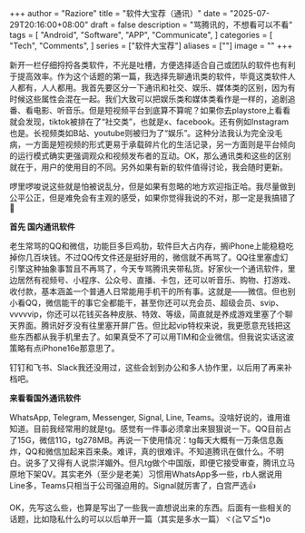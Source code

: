 +++
author = "Raziore"
title = "软件大宝荐（通讯）"
date = "2025-07-29T20:16:00+08:00"
draft = false
description = "骂腾讯的，不想看可以不看"
tags = [
    "Android",
    "Software",
    "APP",
    "Communicate",
]
categories = [
    "Tech",
    "Comments",
]
series = ["软件大宝荐"]
aliases = [""]
image = ""
+++

新开一栏仔细捋捋各类软件，不光是吐槽，方便选择适合自己或团队的软件也有利于提高效率。作为这个话题的第一篇，我选择先聊通讯类的软件，毕竟这类软件人人都有，人人都用。我首先要区分一下通讯和社交、娱乐、媒体类的区别，因为有时候这些属性会混在一起。我们大致可以把娱乐类和媒体类看作是一样的，追剧追番、看电影、听音乐。但是短视频平台到底算不算呢？如果你去playstore上看看就会发现，tiktok被排在了“社交类”，也就是x、facebook。还有例如Instagram也是。长视频类如B站、youtube则被归为了“娱乐”。这种分法我认为完全没毛病，一方面是短视频的形式更易于承载碎片化的生活记录，另一方面则是平台倾向的运行模式确实更强调观众和视频发布者的互动。OK，那么通讯类和这些的区别就在于，用户的使用目的不同。另外如果有新的软件值得讨论，我会随时更新。

啰里啰唆说这些就是怕被说乱分，但是如果有忽略的地方欢迎指正哈。我尽量做到公平公正，但是难免会有主观的感受，如果你觉得我说的不对，那一定是我搞错了🤌

**首先 国内通讯软件**

老生常骂的QQ和微信，功能巨多巨鸡肋，软件巨大占内存，搁iPhone上能稳稳吃掉你几百块钱。不过QQ传文件还是挺好用的，微信就不再骂了。QQ往里塞虚幻引擎这种抽象事暂且不再骂了，今天专骂腾讯夹带私货。好家伙一个通讯软件，里边居然有视频号、小程序、公众号、直播、卡包，还可以听音乐、购物、打游戏、收付款，基本涵盖一个普通人日常能用手机干的所有事。这就是——微信。但也别小看QQ，微信能干的事它全都能干，甚至你还可以充会员、超级会员、svip、vvvvvip，你还可以花钱买各种皮肤、特效、等级，简直就是养成游戏里塞了个聊天界面。腾讯好歹没有往里塞开屏广告。但比起vip特权来说，我更愿意充钱把这些东西都从我手机里去了。如果真受不了可以用TIM和企业微信。但我说实话这波策略有点iPhone16e那意思了。

钉钉和飞书、Slack我还没用过，这些会划到办公和多人协作里，以后用了再来补档吧。

**来看看国外通讯软件**

WhatsApp, Telegram, Messenger, Signal, Line, Teams。没啥好说的，谁用谁知道。目前我经常用的就是tg。感觉有一件事必须拿出来狠狠说一下。QQ目前占了15G，微信11G，tg278MB。再说一下使用情况：tg每天大概有一万条信息轰炸，QQ和微信加起来百来条。难评，真的很难评。不知道腾讯在做什么。不明白。说多了又得有人说崇洋媚外。但凡tg做个中国版，即便它接受审查，腾讯立马原地下架QV。其实老外（至少是老美）习惯用WhatsApp多一些，rb人据说用Line多，Teams只相当于公司强迫用的。Signal就厉害了，白宫严选👍

OK，先写这么些，也算是写出了一些我一直想说出来的东西。后面有一些相关的话题，比如隐私什么的可以以后单开一篇（其实是多水一篇）ヾ(≧▽≦*)o